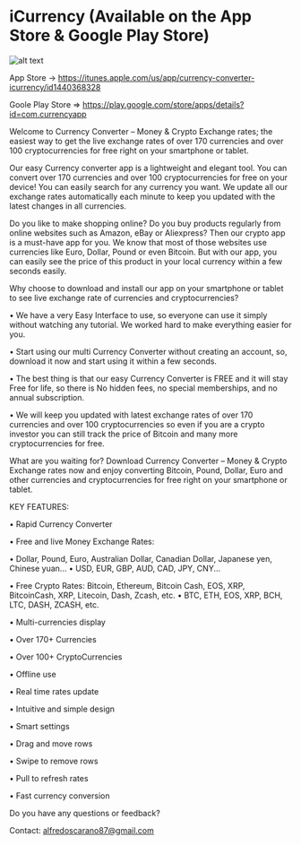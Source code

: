 # iCurrency (Available on the App Store & Google Play Store)

![alt text](https://lh3.googleusercontent.com/SdjoTwbK9oG3fgssN8Q_ikz2cLj0L3hlfBisOgzQcOXvDq21LeQHZ0EU9E8FIonAJ14=s180-rw)

App Store -> https://itunes.apple.com/us/app/currency-converter-icurrency/id1440368328

Goole Play Store => https://play.google.com/store/apps/details?id=com.currencyapp

Welcome to Currency Converter – Money & Crypto Exchange rates; the easiest way to get the live exchange rates of over 170 currencies and over 100 cryptocurrencies for free right on your smartphone or tablet.

Our easy Currency converter app is a lightweight and elegant tool. You can convert over 170 currencies and over 100 cryptocurrencies for free on your device! You can easily search for any currency you want. We update all our exchange rates automatically each minute to keep you updated with the latest changes in all currencies.

Do you like to make shopping online? 
Do you buy products regularly from online websites such as Amazon, eBay or Aliexpress? 
Then our crypto app is a must-have app for you. We know that most of those websites use currencies like Euro, Dollar, Pound or even Bitcoin. But with our app, you can easily see the price of this product in your local currency within a few seconds easily.

Why choose to download and install our app on your smartphone or tablet to see live exchange rate of currencies and cryptocurrencies? 

• We have a very Easy Interface to use, so everyone can use it simply without watching any tutorial. We worked hard to make everything easier for you.

• Start using our multi Currency Converter without creating an account, so, download it now and start using it within a few seconds.

• The best thing is that our easy Currency Converter is FREE and it will stay Free for life, so there is No hidden fees, no special memberships, and no annual subscription.

• We will keep you updated with latest exchange rates of over 170 currencies and over 100 cryptocurrencies so even if you are a crypto investor you can still track the price of Bitcoin and many more cryptocurrencies for free. 

What are you waiting for? Download Currency Converter – Money & Crypto Exchange rates now and enjoy converting Bitcoin, Pound, Dollar, Euro and other currencies and cryptocurrencies for free right on your smartphone or tablet.


KEY FEATURES:

• Rapid Currency Converter

• Free and live Money Exchange Rates: 

• Dollar, Pound, Euro, Australian Dollar, Canadian Dollar, Japanese yen, Chinese yuan...
• USD, EUR, GBP, AUD, CAD, JPY, CNY...

• Free Crypto Rates: Bitcoin, Ethereum, Bitcoin Cash, EOS, XRP, BitcoinCash, XRP, Litecoin, Dash, Zcash, etc.
• BTC, ETH, EOS, XRP, BCH, LTC, DASH, ZCASH, etc.

• Multi-currencies display

• Over 170+ Currencies

• Over 100+ CryptoCurrencies

• Offline use

• Real time rates update

• Intuitive and simple design

• Smart settings

• Drag and move rows

• Swipe to remove rows

• Pull to refresh rates

• Fast currency conversion


Do you have any questions or feedback?

Contact: alfredoscarano87@gmail.com
